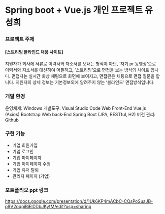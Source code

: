 # Spring boot + Vue.js 개인 프로젝트 유성희

### 프로젝트 주제
#### [스트리밍 블라인드 채용 사이트] ####

지원자가 회사에 서류로 이력서와 자소서를 보내는 형식이 아닌, 
‘자기 pr 동영상’으로 이력서와 자소서를 대신하여 어필하고, ‘스트리밍’으로 면접을 보는 방식의 사이트 입니다. 면접자는 실시간 화상 채팅으로 화면에 보여지고, 면접관은 채팅으로 면접 질문을 합니다. 지원자의 상세 정보는 기본정보외에 알려주지 않는 ‘블라인드’ 면접방식입니다. 

### 개발 환경

운영체제:   Windows
개발도구:   Visual Studio Code
Web Front-End
Vue.js (Axios)
Bootstrap
Web back-End
Spring Boot (JPA, RESTful, H2)
버전 관리: Github

### 구현 기능

- 기업 회원가입
- 기업 로그인
- 기업 마이페이지
- 기업 마이페이지 수정
- 기업 유저 탈퇴
- 관리자 페이지 (기업)

### 포트폴리오 ppt 링크
https://docs.google.com/presentation/d/1Uk6KP4mACbC-CQsPoSuaJB-p9V2oqpiBiEIDDbJKytM/edit?usp=sharing
